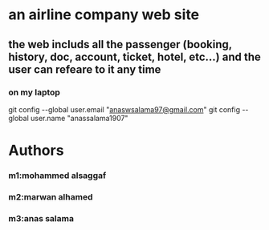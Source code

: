 # an airline company web site 

## the web includs all the passenger (booking, history, doc, account, ticket, hotel, etc...) and the user can refeare to it any time 
### on my laptop 
git config --global user.email "anaswsalama97@gmail.com"
git config --global user.name "anassalama1907"

# Authors
### m1:mohammed alsaggaf   
### m2:marwan alhamed
### m3:anas salama
